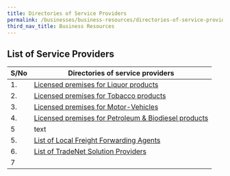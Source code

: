 ```yaml
---
title: Directories of Service Providers
permalink: /businesses/business-resources/directories-of-service-providers
third_nav_title: Business Resources
---
```

## List of Service Providers

| **S/No** | **Directories of service providers** |
|--|--|
| 1. | [Licensed premises for Liquor products](/files/Licensed%20Premises%20for%20Liquor%20Products%20as%20at%207%20Dec%202021.pdf) |
| 2. | [Licensed premises for Tobacco products](/files/Licensed%20Premises%20for%20Tobacco%20Products%20as%20at%207%20Dec%202021.pdf) |
| 3. | [Licensed premises for Motor-Vehicles](/files/Licensed%20Premises%20for%20Motor-Vehicles%20as%20at%207%20Dec%202021.pdf) |
| 4. | [Licensed premises for Petroleum & Biodiesel products](/files/Licensed%20Premises%20for%20Petroleum%20and%20Biodiesel%20Products%20as%20at%207%20Dec%202021.pdf) |
|5| text |
| 5. | [List of Local Freight Forwarding Agents](/businesses/business-resources/directories-of-service-providers/list-of-local-forwarding-agents) |
| 6. | [List of TradeNet Solution Providers](/businesses/national-single-window/overview/tradenet-solution-providers) |
|7| 



